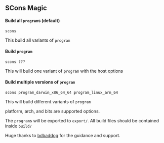 ## SCons Magic

#### Build all `program`s (default)
```
scons
```

This build all variants of `program`

#### Build `program`
```
scons ???
```

This will build one variant of `program` with the host options

#### Build multiple versions of `program`
```
scons program_darwin_x86_64_64 program_linux_arm_64
```

This will build different variants of `program`

platform, arch, and bits are supported options. 

The `program`s will be exported to `export/`. All build files should be contained inside `build/`

Huge thanks to [bdbaddog](https://github.com/bdbaddog) for the guidance and support.
